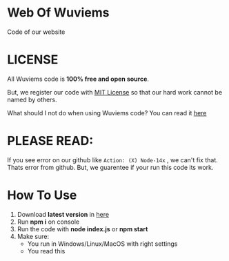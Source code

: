 # Web Of Wuviems
Code of our website

# LICENSE
All Wuviems code is **100% free and open source**.

But, we register our code with [MIT License](https://en.wikipedia.org/wiki/MIT_License) so that our hard work cannot be named by others.

What should I not do when using Wuviems code? You can read it [here](https://en.wikipedia.org/wiki/MIT_License#License_terms)

# PLEASE READ:
If you see error on our github like
`Action: (X) Node-14x`
, we can't fix that. Thats error from github. But, we guarentee if your run this code its work.

# How To Use
1. Download **latest version** in [here](https://github.com/wuviems/wuviems/releases)
2. Run **npm i** on console
3. Run the code with **node index.js** or **npm start**
4. Make sure:
   - You run in Windows/Linux/MacOS with right settings
   - You read this